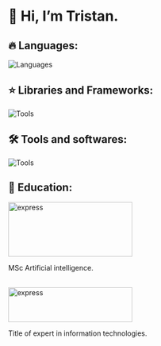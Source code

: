 # 👋 Hi, I’m Tristan.


  ## 🔥 Languages:

![Languages](https://skillicons.dev/icons?i=python,cpp,fortran&perline=5)


  ## ⭐️ Libraries and Frameworks:

![Tools](https://skillicons.dev/icons?i=pytorch,tensorflow,sklearn,&perline=5)


  ## 🛠️ Tools and softwares:

![Tools](https://skillicons.dev/icons?i=linux,windows,git,qt,docker&perline=5)

  ## 📖 Education:
  <p align="left">
  <img src="https://upload.wikimedia.org/wikipedia/commons/0/03/Heriot-Watt_University_logo.svg" alt="express" width="250" height="110"/>
  </p>
  
  MSc Artificial intelligence.
  <br/>
  <br/>    
  <p align="left">
  <img src="https://www.epitech-it.be/wp-content/uploads/EPI-LOGO-2023-transp.webp" alt="express" width="250" height="70"/> </a>
  </p>
      Title of expert in information technologies.

